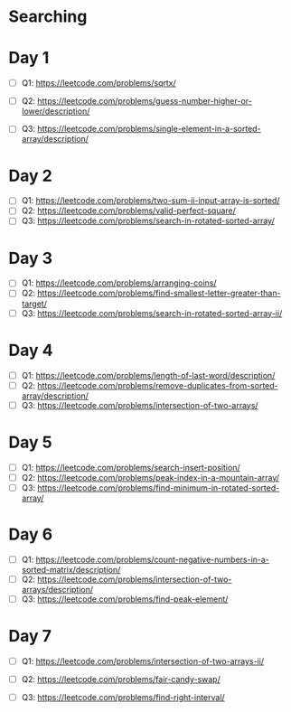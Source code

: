 # Searching 

# Day 1
- [ ] Q1:     https://leetcode.com/problems/sqrtx/  
    
- [ ] Q2:     https://leetcode.com/problems/guess-number-higher-or-lower/description/    

- [ ] Q3:     https://leetcode.com/problems/single-element-in-a-sorted-array/description/

# Day 2
- [ ] Q1:     https://leetcode.com/problems/two-sum-ii-input-array-is-sorted/                                                                                                       
- [ ] Q2:     https://leetcode.com/problems/valid-perfect-square/                                                                                                                  
- [ ] Q3:     https://leetcode.com/problems/search-in-rotated-sorted-array/

# Day 3
- [ ] Q1:     https://leetcode.com/problems/arranging-coins/                                                                                                                             
- [ ] Q2:     https://leetcode.com/problems/find-smallest-letter-greater-than-target/                                                                                                     
- [ ] Q3:     https://leetcode.com/problems/search-in-rotated-sorted-array-ii/   

# Day 4
- [ ] Q1:    https://leetcode.com/problems/length-of-last-word/description/                                                                                                               
- [ ] Q2:    https://leetcode.com/problems/remove-duplicates-from-sorted-array/description/          
- [ ] Q3:    https://leetcode.com/problems/intersection-of-two-arrays/

# Day 5
- [ ] Q1:    https://leetcode.com/problems/search-insert-position/   
- [ ] Q2:    https://leetcode.com/problems/peak-index-in-a-mountain-array/  
- [ ] Q3:    https://leetcode.com/problems/find-minimum-in-rotated-sorted-array/

# Day 6                                                                                                                                                                           
- [ ] Q1:   https://leetcode.com/problems/count-negative-numbers-in-a-sorted-matrix/description/                                                                                       
- [ ] Q2:   https://leetcode.com/problems/intersection-of-two-arrays/description/                                                                                                       
- [ ] Q3:   https://leetcode.com/problems/find-peak-element/

# Day 7                                                                                                                                                                           
- [ ] Q1:   https://leetcode.com/problems/intersection-of-two-arrays-ii/                                                                                                               
- [ ] Q2:   https://leetcode.com/problems/fair-candy-swap/                                                                                                                             
- [ ] Q3:   https://leetcode.com/problems/find-right-interval/

